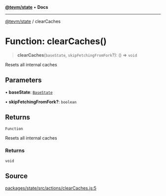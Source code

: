 [**@tevm/state**](../README.md) • **Docs**

***

[@tevm/state](../globals.md) / clearCaches

# Function: clearCaches()

> **clearCaches**(`baseState`, `skipFetchingFromFork`?): () => `void`

Resets all internal caches

## Parameters

• **baseState**: [`BaseState`](../type-aliases/BaseState.md)

• **skipFetchingFromFork?**: `boolean`

## Returns

`Function`

Resets all internal caches

### Returns

`void`

## Source

[packages/state/src/actions/clearCaches.js:5](https://github.com/evmts/tevm-monorepo/blob/main/packages/state/src/actions/clearCaches.js#L5)
